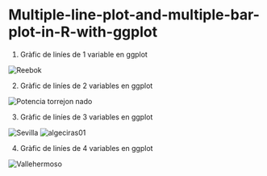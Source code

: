 # Multiple-line-plot-and-multiple-bar-plot-in-R-with-ggplot

1. Gràfic de liníes de 1 variable en ggplot

![Reebok](https://user-images.githubusercontent.com/104026026/173408224-d1fc1f11-f580-42b8-b6ce-b7faee7bad35.svg)

2. Gràfic de liníes de 2 variables en ggplot

![Potencia torrejon nado](https://user-images.githubusercontent.com/104026026/173408327-134922a6-ccfb-4373-94c2-d84ed489c593.svg)

3. Gràfic de liníes de 3 variables en ggplot

![Sevilla](https://user-images.githubusercontent.com/104026026/173408366-64aaaa3b-6e7b-4bda-a447-3d7f7c58618c.svg)
![algeciras01](https://user-images.githubusercontent.com/104026026/173409067-f5481481-02c2-44a0-bb25-8911e689d86e.svg)

4. Gràfic de liníes de 4 variables en ggplot

![Vallehermoso](https://user-images.githubusercontent.com/104026026/173408520-81c9f3fd-4059-4a54-a7f5-7fc3333b50b8.svg)
